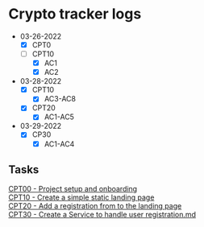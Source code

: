 # Crypto tracker logs
- 03-26-2022
  - [x] CPT0
  - [ ] CPT10
    - [x] AC1
    - [x] AC2
- 03-28-2022
  - [x] CPT10
    - [x] AC3-AC8
  - [X] CPT20
    - [X] AC1-AC5
- 03-29-2022
  - [x] CP30
    - [X] AC1-AC4

## Tasks
[CPT00 - Project setup and onboarding](Task_CPT0_-_Project_setup_and_onboarding.md)</br>
[CPT10 - Create a simple static landing page](Task_CPT10_-_Create_a_simple_static_landing_page.md)</br>
[CPT20 - Add a registration from to the landing page](Task_CPT20_-_Add_a_registration_form_to_the_landing_page.md)</br>
[CPT30 - Create a Service to handle user registration.md](Task_CPT30_-_Create_a_Service_to_handle_user_registration.md)</br>